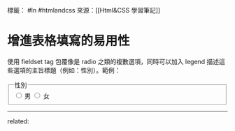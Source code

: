 標籤： #ln #htmlandcss 
來源：[[Html&CSS 學習筆記]]

# 增進表格填寫的易用性
使用 fieldset tag 包覆像是 radio 之類的複數選項，同時可以加入 legend 描述這些選項的主旨標題（例如：性別）。範例：

<fieldset>
	<legend>性別</legend>
	<input id="male" type="radio">
	<label for="male">男</label>
	<input id="female" type="radio">
	<label for="female">女</label>
	</fieldset>


---

related: